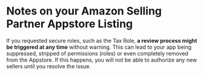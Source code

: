 # Notes on your Amazon Selling Partner Appstore Listing

If you requested secure roles, such as the Tax Role, **a review process might be triggered at any time** without warning. This can lead to your app being suppressed, stripped of permissions (roles) or even completely removed from the Appstore. If this happens, you will not be able to authorize any new sellers until you resolve the issue.
